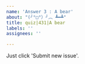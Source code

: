 ```yaml
---
name: 'Answer 3 : A bear'
about: "(╯°□°）╯︵ ┻━┻"
title: quiz|431|A bear
labels: ''
assignees: ''

---
```


Just click 'Submit new issue'.
